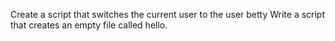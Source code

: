 Create a script that switches the current user to the user betty
Write a script that creates an empty file called hello.
